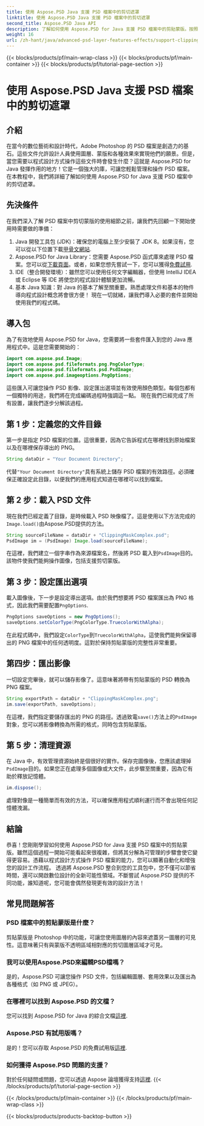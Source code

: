 ```yaml
---
title: 使用 Aspose.PSD Java 支援 PSD 檔案中的剪切遮罩
linktitle: 使用 Aspose.PSD Java 支援 PSD 檔案中的剪切遮罩
second_title: Aspose.PSD Java API
description: 了解如何使用 Aspose.PSD for Java 支援 PSD 檔案中的剪貼蒙版。按照我們的逐步指南輕鬆操作 PSD 影像。
weight: 16
url: /zh-hant/java/advanced-psd-layer-features-effects/support-clipping-mask-psd-files/
---
```


{{< blocks/products/pf/main-wrap-class >}}
{{< blocks/products/pf/main-container >}}
{{< blocks/products/pf/tutorial-page-section >}}

# 使用 Aspose.PSD Java 支援 PSD 檔案中的剪切遮罩

## 介紹
在當今的數位藝術和設計時代，Adobe Photoshop 的 PSD 檔案是創造力的基石。這些文件允許設計人員使用圖層、蒙版和各種效果來實現他們的願景。但是，當您需要以程式設計方式操作這些文件時會發生什麼？這就是 Aspose.PSD for Java 發揮作用的地方！它是一個強大的庫，可讓您輕鬆管理和操作 PSD 檔案。在本教程中，我們將詳細了解如何使用 Aspose.PSD for Java 支援 PSD 檔案中的剪切遮罩。 
## 先決條件
在我們深入了解 PSD 檔案中剪切蒙版的使用細節之前，讓我們先回顧一下開始使用時需要做的準備：
1.  Java 開發工具包 (JDK)：確保您的電腦上至少安裝了 JDK 8。如果沒有，您可以從以下位置下載[甲骨文網站](https://www.oracle.com/java/technologies/javase-jdk8-downloads.html).
2. Aspose.PSD for Java Library：您需要 Aspose.PSD 函式庫來處理 PSD 檔案。您可以從[下載頁面](https://releases.aspose.com/psd/java/)。或者，如果您想先嘗試一下，您可以獲得[免費試用](https://releases.aspose.com/).
3. IDE（整合開發環境）：雖然您可以使用任何文字編輯器，但使用 IntelliJ IDEA 或 Eclipse 等 IDE 將使您的程式設計體驗更加流暢。
4. 基本 Java 知識：對 Java 的基本了解至關重要。熟悉處理文件和基本的物件導向程式設計概念將會很方便！
現在一切就緒，讓我們導入必要的套件並開始使用我們的程式碼。
## 導入包
為了有效地使用 Aspose.PSD for Java，您需要將一些套件匯入到您的 Java 應用程式中。這是您需要開始的：
```java
import com.aspose.psd.Image;
import com.aspose.psd.fileformats.png.PngColorType;
import com.aspose.psd.fileformats.psd.PsdImage;
import com.aspose.psd.imageoptions.PngOptions;
```
這些匯入可讓您操作 PSD 影像、設定匯出選項並有效使用顏色類型。每個包都有一個獨特的用途，我們將在完成編碼過程時強調這一點。
現在我們已經完成了所有設置，讓我們逐步分解該過程。
## 第 1 步：定義您的文件目錄
第一步是指定 PSD 檔案的位置。這很重要，因為它告訴程式在哪裡找到原始檔案以及在哪裡保存導出的 PNG。
```java
String dataDir = "Your Document Directory";
```
代替`"Your Document Directory"`具有系統上儲存 PSD 檔案的有效路徑。必須確保正確設定此目錄，以便我們的應用程式知道在哪裡可以找到檔案。 
## 第 2 步：載入 PSD 文件
現在我們已經定義了目錄，是時候載入 PSD 映像檔了。這是使用以下方法完成的`Image.load()`由Aspose.PSD提供的方法。
```java
String sourceFileName = dataDir + "ClippingMaskComplex.psd";
PsdImage im = (PsdImage) Image.load(sourceFileName);
```
在這裡，我們建立一個字串作為來源檔案名，然後將 PSD 載入到`PsdImage`目的。該物件使我們能夠操作圖像，包括支援剪切蒙版。
## 第 3 步：設定匯出選項
載入圖像後，下一步是設定導出選項。由於我們想要將 PSD 檔案匯出為 PNG 格式，因此我們需要配置`PngOptions`.
```java
PngOptions saveOptions = new PngOptions();
saveOptions.setColorType(PngColorType.TruecolorWithAlpha);
```
在此程式碼中，我們設定`ColorType`到`TruecolorWithAlpha`，這使我們能夠保留導出的 PNG 檔案中的任何透明度。這對於保持剪貼蒙版的完整性非常重要。
## 第四步：匯出影像
一切設定完畢後，就可以儲存影像了。這意味著將帶有剪貼蒙版的 PSD 轉換為 PNG 檔案。
```java
String exportPath = dataDir + "ClippingMaskComplex.png";
im.save(exportPath, saveOptions);
```
在這裡，我們指定要儲存匯出的 PNG 的路徑。透過致電`save()`方法上的`PsdImage`對象，您可以將影像轉換為所需的格式，同時包含剪貼蒙版。
## 第 5 步：清理資源
在 Java 中，有效管理資源始終是個很好的實作。保存完圖像後，您應該處理掉`PsdImage`目的。如果您正在處理多個圖像或大文件，此步驟至關重要，因為它有助於釋放記憶體。
```java
im.dispose();
```
處理對像是一種簡單而有效的方法，可以確保應用程式順利運行而不會出現任何記憶體洩漏。
## 結論
恭喜！您剛剛學習如何使用 Aspose.PSD for Java 支援 PSD 檔案中的剪貼蒙版。雖然這個過程一開始可能看起來很複雜，但將其分解為可管理的步驟會使它變得更容易。憑藉以程式設計方式操作 PSD 檔案的能力，您可以顯著自動化和增強您的設計工作流程。
透過將 Aspose.PSD 整合到您的工具包中，您不僅可以節省時間，還可以開啟數位設計的全新可能性領域。不斷嘗試 Aspose.PSD 提供的不同功能，誰知道呢，您可能會偶然發現更有效的設計方法！
## 常見問題解答
### PSD 檔案中的剪貼蒙版是什麼？
剪貼蒙版是 Photoshop 中的功能，可讓您使用圖層的內容來遮蓋另一圖層的可見性。這意味著只有與蒙版不透明區域相對應的剪切圖層區域才可見。
### 我可以使用Aspose.PSD來編輯PSD檔嗎？
是的，Aspose.PSD 可讓您操作 PSD 文件，包括編輯圖層、套用效果以及匯出為各種格式（如 PNG 或 JPEG）。
### 在哪裡可以找到 Aspose.PSD 的文檔？
您可以找到 Aspose.PSD for Java 的綜合文檔[這裡](https://reference.aspose.com/psd/java/).
### Aspose.PSD 有試用版嗎？
是的！您可以存取 Aspose.PSD 的免費試用版[這裡](https://releases.aspose.com/).
### 如何獲得 Aspose.PSD 問題的支援？
對於任何疑問或問題，您可以透過 Aspose 論壇獲得支持[這裡](https://forum.aspose.com/c/psd/34).
{{< /blocks/products/pf/tutorial-page-section >}}

{{< /blocks/products/pf/main-container >}}
{{< /blocks/products/pf/main-wrap-class >}}

{{< blocks/products/products-backtop-button >}}
